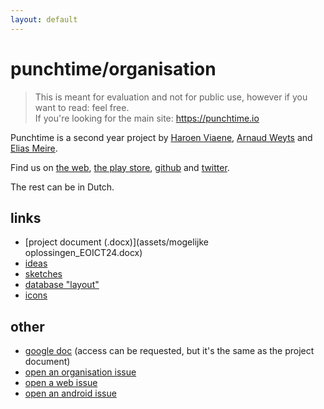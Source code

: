 ```yaml
---
layout: default
---
```


# punchtime/organisation

> This is meant for evaluation and not for public use, however if you want to read: feel free. <br>
> If you're looking for the main site: <https://punchtime.io>

Punchtime is a second year project by [Haroen Viaene](https://haroen.me), [Arnaud Weyts](https://weyts.xyz) and [Elias Meire](http://eliasmei.re).

Find us on [the web](https://punchtime.io), [the play store](), [github](https://github.com/punchtime) and [twitter](https://twitter.com/punchtimeio).

The rest can be in Dutch.

## links

* [project document (.docx)](assets/mogelijke oplossingen_EOICT24.docx)
* [ideas](assets/ideas.html)
* [sketches](sketches.html)
* [database "layout"](database.html)
* [icons](icons/)

## other

* [google doc](https://docs.google.com/document/d/1GoPG7M0NuxmKBnFluSobNzOe5IZe1-hLGRHtILv4VR4/edit#) (access can be requested, but it's the same as the project document)
* [open an organisation issue](https://github.com/punchtime/organisation/issues/new)
* [open a web issue](https://github.com/punchtime/web/issues/new)
* [open an android issue](https://github.com/punchtime/android/issues/new)

